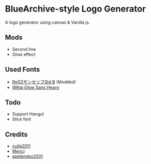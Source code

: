 # BlueArchive-style Logo Generator

A logo generator using canvas & Vanilla js.

## Mods

- Second line
- Glow effect

## Used Fonts

- [RoG2サンセリフStd B](https://www.morisawa.co.jp/fonts/specimen/1646) (Modded)
- [Wêlai Glow Sans Heavy](https://github.com/welai/glow-sans)

## Todo

- Support Hangul
- Slice font

## Credits

- [nulla2011](https://github.com/nulla2011/bluearchive-logo)
- [Menci](https://github.com/Menci/bluearchive-logo)
- [appleneko2001](https://github.com/appleneko2001/bluearchive-logo)
